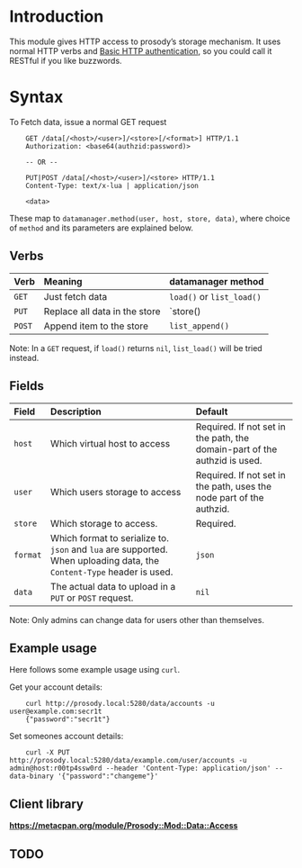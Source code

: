 # Introduction #

This module gives HTTP access to prosody’s storage mechanism.  It uses normal HTTP verbs and [Basic HTTP authentication](http://tools.ietf.org/html/rfc2617), so you could call it RESTful if you like buzzwords.

# Syntax #

To Fetch data, issue a normal GET request
```
	GET /data[/<host>/<user>]/<store>[/<format>] HTTP/1.1
	Authorization: <base64(authzid:password)>

	-- OR --

	PUT|POST /data[/<host>/<user>]/<store> HTTP/1.1
	Content-Type: text/x-lua | application/json

	<data>
```

These map to `datamanager.method(user, host, store, data)`, where choice of `method` and its parameters are explained below.

## Verbs ##

|**Verb**|**Meaning**                      |**datamanager method**        |
|:-------|:--------------------------------|:-----------------------------|
|`GET` | Just fetch data               | `load()` or `list_load()`  |
|`PUT` | Replace all data in the store | `store()                   |
|`POST`| Append item to the store      | `list_append()`            |

Note: In a `GET` request, if `load()` returns `nil`, `list_load()` will be tried instead.

## Fields ##

|**Field**|**Description**|**Default**|
|:--------|:--------------|:----------|
|`host`|Which virtual host to access|Required. If not set in the path, the domain-part of the authzid is used.|
|`user`|Which users storage to access|Required. If not set in the path, uses the node part of the authzid.|
|`store`|Which storage to access.|Required.|
|`format`|Which format to serialize to. `json` and `lua` are supported. When uploading data, the `Content-Type` header is used.|`json`|
|`data`|The actual data to upload in a `PUT` or `POST` request.|`nil`|

Note: Only admins can change data for users other than themselves.

## Example usage ##

Here follows some example usage using `curl`.

Get your account details:

```
	curl http://prosody.local:5280/data/accounts -u user@example.com:secr1t
	{"password":"secr1t"}
```

Set someones account details:

```
	curl -X PUT http://prosody.local:5280/data/example.com/user/accounts -u admin@host:r00tp4ssw0rd --header 'Content-Type: application/json' --data-binary '{"password":"changeme"}'
```

## Client library ##

**https://metacpan.org/module/Prosody::Mod::Data::Access**

## TODO ##


